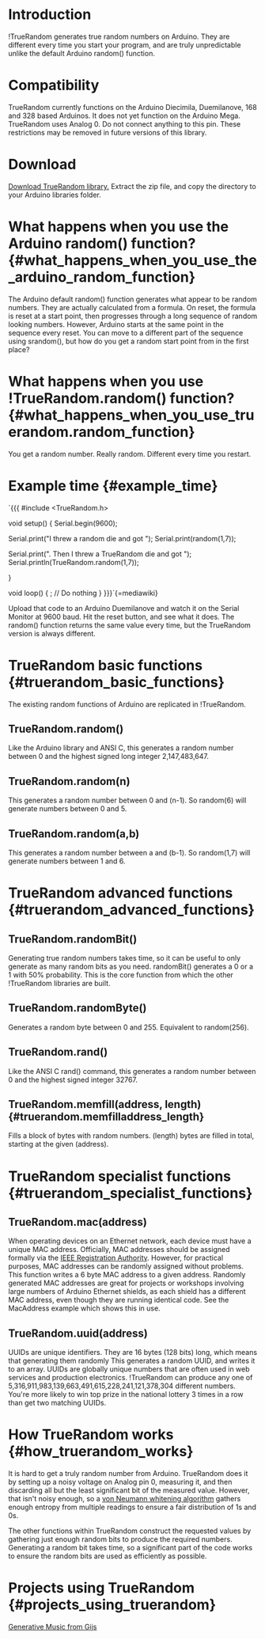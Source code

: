 # Introduction

!TrueRandom generates true random numbers on Arduino. They are different
every time you start your program, and are truly unpredictable unlike
the default Arduino random() function.

# Compatibility

TrueRandom currently functions on the Arduino Diecimila, Duemilanove,
168 and 328 based Arduinos. It does not yet function on the Arduino
Mega. TrueRandom uses Analog 0. Do not connect anything to this pin.
These restrictions may be removed in future versions of this library.

# Download

[Download TrueRandom
library.](https://github.com/thomasleplus/tinkerit/tree/main/TrueRandom.zip) Extract
the zip file, and copy the directory to your Arduino libraries folder.

# What happens when you use the Arduino random() function? {#what_happens_when_you_use_the_arduino_random_function}

The Arduino default random() function generates what appear to be random
numbers. They are actually calculated from a formula. On reset, the
formula is reset at a start point, then progresses through a long
sequence of random looking numbers. However, Arduino starts at the same
point in the sequence every reset. You can move to a different part of
the sequence using srandom(), but how do you get a random start point
from in the first place?

# What happens when you use !TrueRandom.random() function? {#what_happens_when_you_use_truerandom.random_function}

You get a random number. Really random. Different every time you
restart.

# Example time {#example_time}

`{{{
#include <TrueRandom.h>

void setup() {
  Serial.begin(9600);

  Serial.print("I threw a random die and got ");
  Serial.print(random(1,7));

  Serial.print(". Then I threw a TrueRandom die and got ");
  Serial.println(TrueRandom.random(1,7));

}

void loop() {
  ; // Do nothing
}
}}}`{=mediawiki}

Upload that code to an Arduino Duemilanove and watch it on the Serial
Monitor at 9600 baud. Hit the reset button, and see what it does. The
random() function returns the same value every time, but the TrueRandom
version is always different.

# TrueRandom basic functions {#truerandom_basic_functions}

The existing random functions of Arduino are replicated in !TrueRandom.

## TrueRandom.random()

Like the Arduino library and ANSI C, this generates a random number
between 0 and the highest signed long integer 2,147,483,647.

## TrueRandom.random(n)

This generates a random number between 0 and (n-1). So random(6) will
generate numbers between 0 and 5.

## TrueRandom.random(a,b)

This generates a random number between a and (b-1). So random(1,7) will
generate numbers between 1 and 6.

# TrueRandom advanced functions {#truerandom_advanced_functions}

## TrueRandom.randomBit()

Generating true random numbers takes time, so it can be useful to only
generate as many random bits as you need. randomBit() generates a 0 or a
1 with 50% probability. This is the core function from which the other
!TrueRandom libraries are built.

## TrueRandom.randomByte()

Generates a random byte between 0 and 255. Equivalent to random(256).

## TrueRandom.rand()

Like the ANSI C rand() command, this generates a random number between 0
and the highest signed integer 32767.

## TrueRandom.memfill(address, length) {#truerandom.memfilladdress_length}

Fills a block of bytes with random numbers. (length) bytes are filled in
total, starting at the given (address).

# TrueRandom specialist functions {#truerandom_specialist_functions}

## TrueRandom.mac(address)

When operating devices on an Ethernet network, each device must have a
unique MAC address. Officially, MAC addresses should be assigned
formally via the [IEEE Registration
Authority](https://standards.ieee.org/regauth/index.html). However, for
practical purposes, MAC addresses can be randomly assigned without
problems. This function writes a 6 byte MAC address to a given address.
Randomly generated MAC addresses are great for projects or workshops
involving large numbers of Arduino Ethernet shields, as each shield has
a different MAC address, even though they are running identical code.
See the MacAddress example which shows this in use.

## TrueRandom.uuid(address)

UUIDs are unique identifiers. They are 16 bytes (128 bits) long, which
means that generating them randomly This generates a random UUID, and
writes it to an array. UUIDs are globally unique numbers that are often
used in web services and production electronics. !TrueRandom can produce
any one of 5,316,911,983,139,663,491,615,228,241,121,378,304 different
numbers. You\'re more likely to win top prize in the national lottery 3
times in a row than get two matching UUIDs.

# How TrueRandom works {#how_truerandom_works}

It is hard to get a truly random number from Arduino. TrueRandom does it
by setting up a noisy voltage on Analog pin 0, measuring it, and then
discarding all but the least significant bit of the measured value.
However, that isn\'t noisy enough, so a [von Neumann whitening
algorithm](https://en.wikipedia.org/wiki/Hardware_random_number_generator)
gathers enough entropy from multiple readings to ensure a fair
distribution of 1s and 0s.

The other functions within TrueRandom construct the requested values by
gathering just enough random bits to produce the required numbers.
Generating a random bit takes time, so a significant part of the code
works to ensure the random bits are used as efficiently as possible.

# Projects using TrueRandom {#projects_using_truerandom}

[Generative Music from
Gijs](https://gieskes.nl/undefined/prepared-gameboy/?f=generative)
